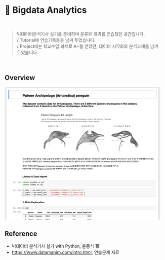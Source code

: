 # 🍑 Bigdata Analytics
<br>

> 빅데이터분석기사 실기를 준비하며 분류와 회귀를 연습했던 공간입니다. <br> / Tutorial에 연습기록들을 남겨 두었습니다.
<br> / Project에는 학교수업 과제로 A+를 받았던, 데이터 시각화와 분석과제를 남겨 두었습니다.

<br>

## Overview

![](./Images/ReadmeSample.png)

## Reference

- 빅데이터 분석기사 실기 with Python, 윤종식 著
- https://www.datamanim.com/intro.html, 연습문제 자료